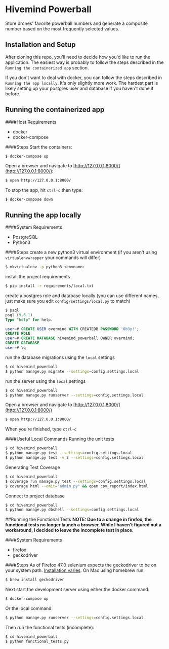 Hivemind Powerball
=====================
Store drones' favorite powerball numbers and generate a composite number based on the most frequently selected values.

## Installation and Setup
After cloning this repo, you'll need to decide how you'd like to run the application.  The easiest way is probably 
to follow the steps described in the `Running the containerized app` section.

If you don't want to deal with docker, you can follow the steps described in `Running the app locally`.  It's only 
slightly more work.  The hardest part is likely setting up your postgres user and database if you haven't done it before.

## Running the containerized app
####Host Requirements
* docker
* docker-compose

####Steps
Start the containers:
```bash
$ docker-compose up
```

Open a browser and navigate to [http://127.0.0.1:8000/](http://127.0.0.1:8000/):
```bash
$ open http://127.0.0.1:8000/
```

To stop the app, hit `ctrl-c` then type:
```
$ docker-compose down
```

## Running the app locally
####System Requirements
* PostgreSQL
* Python3

####Steps
create a new python3 virtual environment (if you aren't using `virtualenvwrapper` your commands will differ)
```bash
$ mkvirtualenv -p python3 <envname>
```

install the project requirements
```bash
$ pip install -r requirements/local.txt
```

create a postgres role and database locally (you can use different names, just make sure you edit `config/settings/local.py` to match)
```sql
$ psql
psql (9.6.1)
Type "help" for help.

user=# CREATE USER overmind WITH CREATEDB PASSWORD '0b3y!';
CREATE ROLE
user=# CREATE DATABASE hivemind_powerball OWNER overmind;
CREATE DATABASE
user=# \q
```

run the database migrations using the `local` settings
```bash
$ cd hivemind_powerball
$ python manage.py migrate --settings=config.settings.local
```

run the server using the `local` settings
```bash
$ cd hivemind_powerball
$ python manage.py runserver --settings=config.settings.local
```

Open a browser and navigate to [http://127.0.0.1:8000/](http://127.0.0.1:8000/)
```bash
$ open http://127.0.0.1:8000/
```

When you're finished, type `ctrl-c`

####Useful Local Commands
Running the unit tests
```bash
$ cd hivemind_powerball
$ python manage.py test --settings=config.settings.local
$ python manage.py test -v 2 --settings=config.settings.local
```

Generating Test Coverage
```bash
$ cd hivemind_powerball
$ coverage run manage.py test --settings=config.settings.local
$ coverage html --omit="admin.py" && open cov_report/index.html
```

Connect to project database
```bash
$ cd hivemind_powerball
$ python manage.py dbshell --settings=config.settings.local
```

##Running the Functional Tests
**NOTE: Due to a change in firefox, the functional tests no longer launch a browser.  While I haven't figured out a workaround, I decided to leave the incomplete test in place.**

####System Requirements
* firefox
* geckodriver

####Steps
As of Firefox 47.0 selenium expects the geckodriver to be on your system path.  [Installation varies](https://stackoverflow.com/questions/37761668/cant-open-browser-with-selenium-after-firefox-update/37765661#37765661).  On Mac using homebrew run:
```bash
$ brew install geckodriver
```

Next start the development server using either the docker command:
```bash
$ docker-compose up
```

Or the local command:
```bash
$ python manage.py runserver --settings=config.settings.local
```

Then run the functional tests (incomplete):
```bash
$ cd hivemind_powerball
$ python functional_tests.py
```
